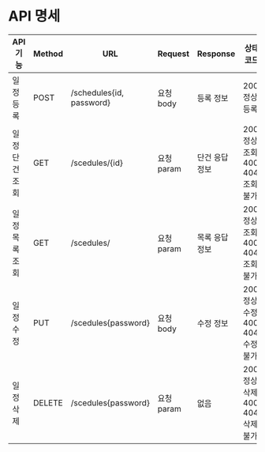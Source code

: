 # API 명세

|API기능|Method|URL|Request|Response|상태코드|
|------|---|---|---|---|---|
|일정 등록|POST|/schedules{id, password}|요청 body|등록 정보|200: 정상등록|
|일정 단건 조회|GET|/scedules/{id}|요청 param|단건 응답 정보|200: 정상조회 </br>400, 404: 조회불가|
|일정 목록 조회|GET|/scedules/|요청 param|목록 응답 정보|200: 정상조회</br>400, 404: 조회불가|
|일정 수정|PUT|/scedules{password}|요청 body|수정 정보|200: 정상수정</br>400, 404: 수정불가|
|일정 삭제|DELETE|/scedules{password}|요청 param|없음|200: 정상삭제</br>400, 404: 삭제불가|
